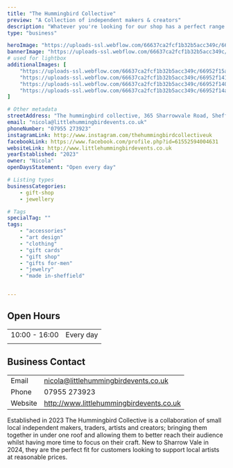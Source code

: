 ```yaml
---
title: "The Hummingbird Collective"
preview: "A Collection of independent makers & creators"
description: "Whatever you're looking for our shop has a perfect range of Posters, jewellery, Candles, Cushions, Ceramics, Knitted toys, Home furnishings, Wall decorations and much more. "
type: "business"

heroImage: "https://uploads-ssl.webflow.com/66637ca2fcf1b32b5acc349c/66953b2f522baad460a3fa5c_hummingbird%20thumbnail.png"
bannerImage: "https://uploads-ssl.webflow.com/66637ca2fcf1b32b5acc349c/669531951276beed4e15c108_8a88aa36-e966-4645-b288-5ea174b3a7a8%20-%20Mark%20Smith.JPG"
# used for lightbox
additionalImages: [
    "https://uploads-ssl.webflow.com/66637ca2fcf1b32b5acc349c/66952f15ab02c4fcd9c0fd72_38c3a6c4-6ab8-4d0c-98ba-d39d09f1d020%20-%20Mark%20Smith.JPG",
    "https://uploads-ssl.webflow.com/66637ca2fcf1b32b5acc349c/66952f141228627af33ef0a3_925cf2f6-fb31-4a00-b3c4-6671037563f7%20-%20Mark%20Smith.JPG",
    "https://uploads-ssl.webflow.com/66637ca2fcf1b32b5acc349c/66952f1402367032bbc16257_05496e04-d82b-4e6d-9ee0-77456547cd71%20-%20Mark%20Smith.JPG",
    "https://uploads-ssl.webflow.com/66637ca2fcf1b32b5acc349c/66952f14a0b78e01eb250aa7_cafbf1ef-b409-4319-88e9-9b6bfbdb351f%20-%20Mark%20Smith.JPG"
]

# Other metadata
streetAddress: "The hummingbird collective, 365 Sharrowvale Road, Sheffield, S11 8ZG"
email: "nicola@littlehummingbirdevents.co.uk"
phoneNumber: "07955 273923"
instagramLink: http://www.instagram.com/thehummingbirdcollectiveuk
facebookLink: https://www.facebook.com/profile.php?id=61552594004631
websiteLink: http://www.littlehummingbirdevents.co.uk
yearEstablished: "2023"
owner: "Nicola"
openDaysStatement: "Open every day"

# Listing types
businessCategories:
    - gift-shop
    - jewellery

# Tags
specialTag: ""
tags:
    - "accessories"
    - "art design"
    - "clothing"
    - "gift cards"
    - "gift shop"
    - "gifts for-men"
    - "jewelry"
    - "made in-sheffield"


---
```


## Open Hours

| | |
| - | - |
| 10:00 - 16:00 | Every day |
|  |  |

## Business Contact

| | |
| - | - |
| Email | nicola@littlehummingbirdevents.co.uk |
| Phone | 07955 273923 |
| Website | http://www.littlehummingbirdevents.co.uk |

Established in 2023 The Hummingbird Collective is a collaboration of small local independent makers, traders, artists and creators; bringing them together in under one roof and allowing them to better reach their audience whilst having more time to focus on their craft.
New to Sharrow Vale in 2024, they are the perfect fit for customers looking to support local artists at reasonable prices.

